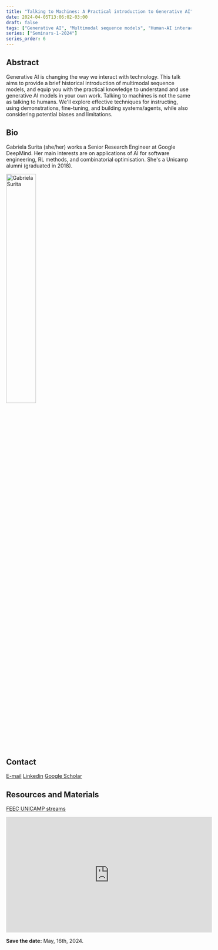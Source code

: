 ```yaml
---
title: "Talking to Machines: A Practical introduction to Generative AI"
date: 2024-04-05T13:06:02-03:00
draft: false
tags: ["Generative AI", "Multimodal sequence models", "Human-AI interaction"]
series: ["Seminars-1-2024"]
series_order: 6
---
```


## Abstract
Generative AI is changing the way we interact with technology. This talk aims to provide a brief historical introduction of multimodal sequence models, and equip you with the practical knowledge to understand and use generative AI models in your own work. Talking to machines is not the same as talking to humans. We'll explore effective techniques for instructing, using demonstrations, fine-tuning, and building systems/agents, while also considering potential biases and limitations.

## Bio
Gabriela Surita (she/her) works a Senior Research Engineer at Google DeepMind. Her main interests are on applications of AI for software engineering, RL methods, and combinatorial optimisation. She's a Unicamp alumni (graduated in 2018). 

<img alt="Gabriela Surita" src="/seminars/seminars-1-2024/6/gabriela_surita.png" style="width: 40%; height: 160x;">


## Contact
[E-mail](gabsurita@gmail.com)
[Linkedin](https://www.linkedin.com/in/gabriela-surita/)
[Google Scholar](https://scholar.google.com/citations?hl=pt-BR&user=BVBsY_MAAAAJ)


## Resources and Materials

[FEEC UNICAMP streams](https://www.youtube.com/@feec-unicamp/streams)

<iframe width="560" height="315" src="https://www.youtube.com/embed/@feec-unicamp/streams" title="YouTube video player" frameborder="0" allow="accelerometer; autoplay; clipboard-write; encrypted-media; gyroscope; picture-in-picture; web-share" allowfullscreen></iframe>

**Save the date:** May, 16th, 2024.
